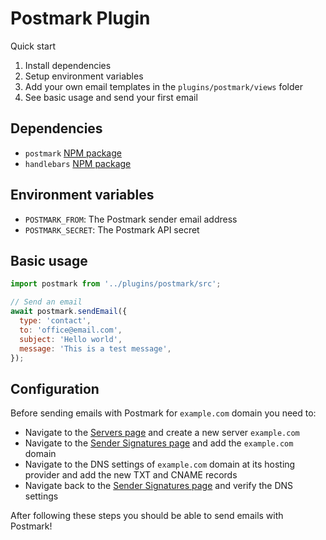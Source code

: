 # Postmark Plugin

Quick start

1. Install dependencies
2. Setup environment variables
3. Add your own email templates in the `plugins/postmark/views` folder
4. See basic usage and send your first email

## Dependencies

- `postmark` [NPM package](https://www.npmjs.com/package/postmark)
- `handlebars` [NPM package](https://www.npmjs.com/package/handlebars)

## Environment variables

- `POSTMARK_FROM`: The Postmark sender email address
- `POSTMARK_SECRET`: The Postmark API secret

## Basic usage

```js
import postmark from '../plugins/postmark/src';

// Send an email
await postmark.sendEmail({
  type: 'contact',
  to: 'office@email.com',
  subject: 'Hello world',
  message: 'This is a test message',
});
```

## Configuration

Before sending emails with Postmark for `example.com` domain you need to:

- Navigate to the [Servers page](https://account.postmarkapp.com/servers) and create a new server `example.com`
- Navigate to the [Sender Signatures page](https://account.postmarkapp.com/signature_domains) and add the `example.com` domain
- Navigate to the DNS settings of `example.com` domain at its hosting provider and add the new TXT and CNAME records
- Navigate back to the [Sender Signatures page](https://account.postmarkapp.com/signature_domains) and verify the DNS settings

After following these steps you should be able to send emails with Postmark!
